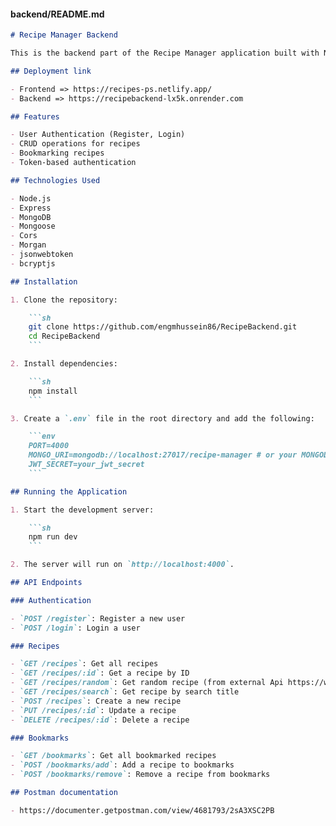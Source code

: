 
#### backend/README.md

```markdown
# Recipe Manager Backend

This is the backend part of the Recipe Manager application built with Node.js, Express, and MongoDB. It provides APIs for user authentication, recipe management, and bookmarking.

## Deployment link

- Frontend => https://recipes-ps.netlify.app/
- Backend => https://recipebackend-lx5k.onrender.com

## Features

- User Authentication (Register, Login)
- CRUD operations for recipes
- Bookmarking recipes
- Token-based authentication

## Technologies Used

- Node.js
- Express
- MongoDB
- Mongoose
- Cors
- Morgan
- jsonwebtoken
- bcryptjs

## Installation

1. Clone the repository:

    ```sh
    git clone https://github.com/engmhussein86/RecipeBackend.git
    cd RecipeBackend
    ```

2. Install dependencies:

    ```sh
    npm install
    ```

3. Create a `.env` file in the root directory and add the following:

    ```env
    PORT=4000
    MONGO_URI=mongodb://localhost:27017/recipe-manager # or your MONGODB_URI
    JWT_SECRET=your_jwt_secret
    ```

## Running the Application

1. Start the development server:

    ```sh
    npm run dev
    ```

2. The server will run on `http://localhost:4000`.

## API Endpoints

### Authentication

- `POST /register`: Register a new user
- `POST /login`: Login a user

### Recipes

- `GET /recipes`: Get all recipes
- `GET /recipes/:id`: Get a recipe by ID
- `GET /recipes/random`: Get random recipe (from external Api https://www.themealdb.com/api/json/v1/1/random.php)
- `GET /recipes/search`: Get recipe by search title
- `POST /recipes`: Create a new recipe
- `PUT /recipes/:id`: Update a recipe
- `DELETE /recipes/:id`: Delete a recipe

### Bookmarks

- `GET /bookmarks`: Get all bookmarked recipes
- `POST /bookmarks/add`: Add a recipe to bookmarks
- `POST /bookmarks/remove`: Remove a recipe from bookmarks

## Postman documentation

- https://documenter.getpostman.com/view/4681793/2sA3XSC2PB

